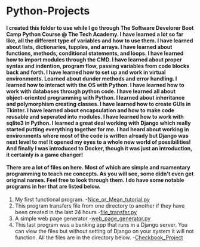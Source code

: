 # Python-Projects
#### I created this folder to use while I go through The Software Develorer Boot Camp Python Course @ The Tech Academy. I have learned a lot so far like, all the different type of variables and how to use them. I have learned about lists, dictionaries, tupples, and arrays. I have learned about functions, methods, conditional statements, and loops. I have learned how to import modules through the CMD. I have learned about proper syntax and indention, program flow, passing variables from code blocks back and forth. I have learned how to set up and work in virtual environments. Learned about dunder methods and error handling. I learned how to interact with the OS with Python. I have learned how to work with databases through python code. I have learned all about object-oriented programming with Python. I learned about inheritance and polymorphism creating classes. I have learned how to create GUIs in Tkinter. I have learned about encapsulation and how to make code reusable and seperated into modules. I have learned how to work with sqlite3 in Python. I learned a great deal working with Django which really started putting everything together for me. I had heard about working in environments where most of the code is written already but Django was next level to me! It opened my eyes to a whole new world of possibilities! And finally I was introduced to Docker, though it was just an introduction, it certainly is a game changer!<br><br>There are a lot of files on here. Most of which are simple and ruamentary programming to teach me concepts. As you will see, some didn't even get original names. Feel free to look through them. I do have some notable programs in her that are listed below.


1. My first functional program.
-[Nice_or_Mean_tutorial.py](Nice_or_Mean_tutorial.py)
2.   This program transfers file from one directory to another if they have been created in the last 24 hours
   -[file_transfer.py](JosephKaysPortfolio/Python-Projects/file_transfer.py)
3. A simple web page generator
   -[web_page_generator.py](JosephKaysPortfolio/Python-Projects/web_page_generator.py)
4. This last program was a banking app that runs in a Django server. You can view the files but without setting
   of Django on your system it will not function. All the files are in the directory below.
   -[Checkbook_Project](JosephKaysPortfolio/Python-Projects/Checkbook_Project)
